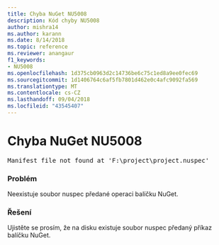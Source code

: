 ```yaml
---
title: Chyba NuGet NU5008
description: Kód chyby NU5008
author: mishra14
ms.author: karann
ms.date: 8/14/2018
ms.topic: reference
ms.reviewer: anangaur
f1_keywords:
- NU5008
ms.openlocfilehash: 1d375cb0963d2c14736be6c75c1ed8a9ee0fec69
ms.sourcegitcommit: 1d1406764c6af5fb7801d462e0c4afc9092fa569
ms.translationtype: MT
ms.contentlocale: cs-CZ
ms.lasthandoff: 09/04/2018
ms.locfileid: "43545407"
---
```

# <a name="nuget-error-nu5008"></a>Chyba NuGet NU5008
<pre>Manifest file not found at 'F:\project\project.nuspec'</pre>

### <a name="issue"></a>Problém

Neexistuje soubor nuspec předané operaci balíčku NuGet.


### <a name="solution"></a>Řešení

Ujistěte se prosím, že na disku existuje soubor nuspec předaný příkaz balíčku NuGet.

